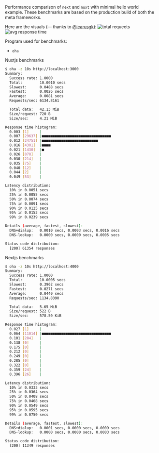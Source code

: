 Performance comparison of `next` and `nuxt` with minimal hello world example. These benchmarks are based on the production build of both the meta frameworks.

Here are the visuals (— thanks to [@icarusgk](https://twitter.com/icarusgkx)):
![total requeets](https://pbs.twimg.com/media/FxfE2dTXsAEpaJm?format=jpg&name=4096x4096)
![avg response time](https://pbs.twimg.com/media/FxfFXOeWYAQ1UyH?format=jpg&name=4096x4096)

Program used for benchmarks:
- `oha`

Nuxtjs benchmarks
```bash
$ oha -z 10s http://localhost:3000
Summary:
  Success rate: 1.0000
  Total:        10.0010 secs
  Slowest:      0.0488 secs
  Fastest:      0.0026 secs
  Average:      0.0081 secs
  Requests/sec: 6134.8161

  Total data:   42.13 MiB
  Size/request: 720 B
  Size/sec:     4.21 MiB

Response time histogram:
  0.003 [1]     |
  0.007 [29637] |■■■■■■■■■■■■■■■■■■■■■■■■■■■■■■■■
  0.012 [24751] |■■■■■■■■■■■■■■■■■■■■■■■■■■
  0.016 [4301]  |■■■■
  0.021 [1430]  |■
  0.026 [878]   |
  0.030 [214]   |
  0.035 [75]    |
  0.040 [12]    |
  0.044 [2]     |
  0.049 [53]    |

Latency distribution:
  10% in 0.0051 secs
  25% in 0.0055 secs
  50% in 0.0074 secs
  75% in 0.0091 secs
  90% in 0.0125 secs
  95% in 0.0153 secs
  99% in 0.0239 secs

Details (average, fastest, slowest):
  DNS+dialup:   0.0010 secs, 0.0003 secs, 0.0016 secs
  DNS-lookup:   0.0000 secs, 0.0000 secs, 0.0005 secs

Status code distribution:
  [200] 61354 responses
```

Nextjs benchmarks
```bash
$ oha -z 10s http://localhost:4000
Summary:
  Success rate: 1.0000
  Total:        10.0005 secs
  Slowest:      0.3962 secs
  Fastest:      0.0271 secs
  Average:      0.0440 secs
  Requests/sec: 1134.8390

  Total data:   5.65 MiB
  Size/request: 522 B
  Size/sec:     578.50 KiB

Response time histogram:
  0.027 [1]     |
  0.064 [11014] |■■■■■■■■■■■■■■■■■■■■■■■■■■■■■■■■
  0.101 [284]   |
  0.138 [0]     |
  0.175 [0]     |
  0.212 [0]     |
  0.249 [0]     |
  0.285 [0]     |
  0.322 [0]     |
  0.359 [24]    |
  0.396 [26]    |

Latency distribution:
  10% in 0.0333 secs
  25% in 0.0364 secs
  50% in 0.0408 secs
  75% in 0.0468 secs
  90% in 0.0549 secs
  95% in 0.0595 secs
  99% in 0.0750 secs

Details (average, fastest, slowest):
  DNS+dialup:   0.0001 secs, 0.0000 secs, 0.0009 secs
  DNS-lookup:   0.0000 secs, 0.0000 secs, 0.0003 secs

Status code distribution:
  [200] 11349 responses
```

